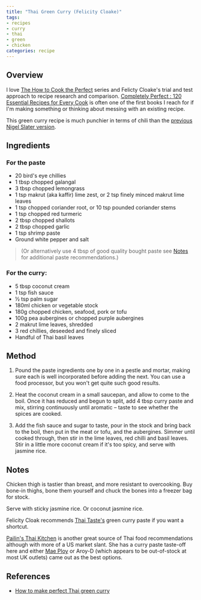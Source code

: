 ```yaml
---
title: "Thai Green Curry (Felicity Cloake)"
tags:
- recipes
- curry
- thai
- green
- chicken
categories: recipe
---
```


## Overview
I love [The How to Cook the Perfect](https://www.theguardian.com/food/series/how-to-cook-the-perfect----) series and Felicty Cloake's trial and test approach to recipe research and comparison. [Completely Perfect : 120 Essential Recipes for Every Cook](https://www.hive.co.uk/Product/Felicity-Cloake/Completely-Perfect--120-Essential-Recipes-for-Every-Cook/22720869) is often one of the first books I reach for if I'm making something or thinking about messing with an existing recipe.

This green curry recipe is much punchier in terms of chili than the [previous Nigel Slater version](https://wmcdonald404.github.io/github-pages/recipes/2024-10-20-thai-green-curry-nigel-slaters.html).

## Ingredients
### For the paste 
- 20 bird's eye chillies
- 1 tbsp chopped galangal
- 3 tbsp chopped lemongrass
- 1 tsp makrut (aka kaffir) lime zest, or 2 tsp finely minced makrut lime leaves
- 1 tsp chopped coriander root, or 10 tsp pounded coriander stems
- 1 tsp chopped red turmeric
- 2 tbsp chopped shallots
- 2 tbsp chopped garlic
- 1 tsp shrimp paste
- Ground white pepper and salt
> (Or alternatively use 4 tbsp of good quality bought paste see [Notes](#notes) for additional paste recommendations.)

### For the curry:
- 5 tbsp coconut cream
- 1 tsp fish sauce
- ½ tsp palm sugar
- 180ml chicken or vegetable stock
- 180g chopped chicken, seafood, pork or tofu
- 100g pea aubergines or chopped purple aubergines
- 2 makrut lime leaves, shredded
- 3 red chillies, deseeded and finely sliced
- Handful of Thai basil leaves

## Method
1. Pound the paste ingredients one by one in a pestle and mortar, making sure each is well incorporated before adding the next. You can use a food processor, but you won't get quite such good results.

2. Heat the coconut cream in a small saucepan, and allow to come to the boil. Once it has reduced and begun to split, add 4 tbsp curry paste and mix, stirring continuously until aromatic – taste to see whether the spices are cooked.

3. Add the fish sauce and sugar to taste, pour in the stock and bring back to the boil, then put in the meat or tofu, and the aubergines. Simmer until cooked through, then stir in the lime leaves, red chilli and basil leaves. Stir in a little more coconut cream if it's too spicy, and serve with jasmine rice.

## Notes
Chicken thigh is tastier than breast, and more resistant to overcooking. Buy bone-in thighs, bone them yourself and chuck the bones into a freezer bag for stock.

Serve with sticky jasmine rice. Or coconut jasmine rice.

Felicity Cloak recommends [Thai Taste's](https://www.thaitaste.co.uk/curry-pastes/green-curry-paste) green curry paste if you want a shortcut.

[Pailin's Thai Kitchen](https://www.youtube.com/@PailinsKitchen) is another great source of Thai food recommendations although with more of a US market slant. She has a curry paste taste-off here [](https://www.youtube.com/watch?v=jq2FXjZk8bk) and either [Mae Ploy](https://www.souschef.co.uk/products/mae-ploy-green-curry-paste) or Aroy-D (which appears to be out-of-stock at most UK outlets) came out as the best options.

## References
- [How to make perfect Thai green curry](https://www.theguardian.com/lifeandstyle/wordofmouth/2010/sep/23/make-perfect-thai-green-curry)
